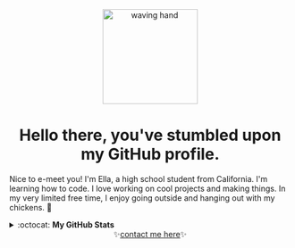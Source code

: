 <div align="center">
 <img align="center" src="https://cloud-m7ewqwpnv.vercel.app/0wave.gif" alt="waving hand" width="170" height="170">
 <h1 align="center"> Hello there, you've stumbled upon my GitHub profile.</h1>
</div>

Nice to e-meet you! I'm Ella, a high school student from California. I'm learning how to code. I love working on cool projects and making things. In my very limited free time, I enjoy going outside and hanging out with my chickens. :chicken:

<details closed>
<summary> :octocat: <b>My GitHub Stats</b> </summary>
<div align="center">
<p align = "center">
 <img align="center" src="https://github-readme-stats.vercel.app/api?username=eilla1&count_private=true" alt="account stats"/> 
 </p>
 <p align="center">(excluding private repositories)</p>

<p align="center">
 <img align="center" src="https://github-readme-stats.vercel.app/api/top-langs/?username=eilla1&layout=compact" alt="top languages">
</p>
</div>

</details>

<div align="center">✨<a href="mailto:exu6056@gmail.com">contact me here</a>✨</div>
